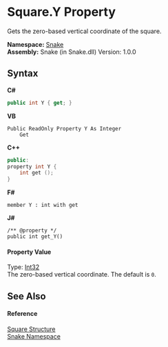 # Square.Y Property 
 

Gets the zero-based vertical coordinate of the square.

**Namespace:**&nbsp;<a href="N_Snake">Snake</a><br />**Assembly:**&nbsp;Snake (in Snake.dll) Version: 1.0.0

## Syntax

**C#**<br />
``` C#
public int Y { get; }
```

**VB**<br />
``` VB
Public ReadOnly Property Y As Integer
	Get
```

**C++**<br />
``` C++
public:
property int Y {
	int get ();
}
```

**F#**<br />
``` F#
member Y : int with get

```

**J#**<br />
``` J#
/** @property */
public int get_Y()

```


#### Property Value
Type: <a href="https://docs.microsoft.com/dotnet/api/system.int32" target="_blank" rel="noopener noreferrer">Int32</a><br />The zero-based vertical coordinate. The default is `0`.

## See Also


#### Reference
<a href="T_Snake_Square">Square Structure</a><br /><a href="N_Snake">Snake Namespace</a><br />
